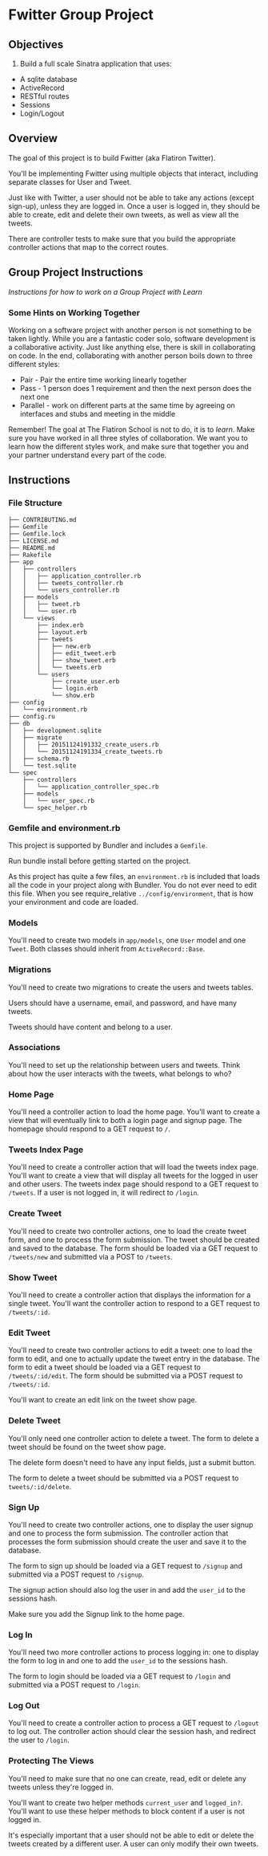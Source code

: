 # Fwitter Group Project

## Objectives

1.  Build a full scale Sinatra application that uses:

- A sqlite database
- ActiveRecord
- RESTful routes
- Sessions
- Login/Logout

## Overview

The goal of this project is to build Fwitter (aka Flatiron Twitter).

You'll be implementing Fwitter using multiple objects that interact, including
separate classes for User and Tweet.

Just like with Twitter, a user should not be able to take any actions (except
sign-up), unless they are logged in. Once a user is logged in, they should be
able to create, edit and delete their own tweets, as well as view all the
tweets.

There are controller tests to make sure that you build the appropriate
controller actions that map to the correct routes.

## Group Project Instructions

_Instructions for how to work on a Group Project with Learn_

### Some Hints on Working Together

Working on a software project with another person is not something to be taken
lightly. While you are a fantastic coder solo, software development is a
collaborative activity. Just like anything else, there is skill in collaborating
on code. In the end, collaborating with another person boils down to three
different styles:

- Pair - Pair the entire time working linearly together
- Pass - 1 person does 1 requirement and then the next person does the next one
- Parallel - work on different parts at the same time by agreeing on interfaces and stubs and meeting in the middle

Remember! The goal at The Flatiron School is not to do, it is to _learn_. Make
sure you have worked in all three styles of collaboration. We want you to learn
how the different styles work, and make sure that together you and your partner
understand every part of the code.

## Instructions

### File Structure

```
├── CONTRIBUTING.md
├── Gemfile
├── Gemfile.lock
├── LICENSE.md
├── README.md
├── Rakefile
├── app
│   ├── controllers
│   │   ├── application_controller.rb
│   │   ├── tweets_controller.rb
│   │   └── users_controller.rb
│   ├── models
│   │   ├── tweet.rb
│   │   └── user.rb
│   └── views
│       ├── index.erb
│       ├── layout.erb
│       ├── tweets
│       │   ├── new.erb
│       │   ├── edit_tweet.erb
│       │   ├── show_tweet.erb
│       │   └── tweets.erb
│       └── users
│           ├── create_user.erb
│           └── login.erb
│           └── show.erb
├── config
│   └── environment.rb
├── config.ru
├── db
│   ├── development.sqlite
│   ├── migrate
│   │   ├── 20151124191332_create_users.rb
│   │   └── 20151124191334_create_tweets.rb
│   ├── schema.rb
│   └── test.sqlite
└── spec
    ├── controllers
    │   └── application_controller_spec.rb
    ├── models
    │   └── user_spec.rb
    └── spec_helper.rb
```

### Gemfile and environment.rb

This project is supported by Bundler and includes a `Gemfile`.

Run bundle install before getting started on the project.

As this project has quite a few files, an `environment.rb` is included that
loads all the code in your project along with Bundler. You do not ever need to
edit this file. When you see require_relative `../config/environment`, that is
how your environment and code are loaded.

### Models

You'll need to create two models in `app/models`, one `User` model and one
`Tweet`. Both classes should inherit from `ActiveRecord::Base`.

### Migrations

You'll need to create two migrations to create the users and tweets tables.

Users should have a username, email, and password, and have many tweets.

Tweets should have content and belong to a user.

### Associations

You'll need to set up the relationship between users and tweets. Think about how
the user interacts with the tweets, what belongs to who?

### Home Page

You'll need a controller action to load the home page. You'll want to create a
view that will eventually link to both a login page and signup page. The
homepage should respond to a GET request to `/`.

### Tweets Index Page

You'll need to create a controller action that will load the tweets index page.
You'll want to create a view that will display all tweets for the logged in user
and other users. The tweets index page should respond to a GET request to
`/tweets`. If a user is not logged in, it will redirect to `/login`.

### Create Tweet

You'll need to create two controller actions, one to load the create tweet form,
and one to process the form submission. The tweet should be created and saved to
the database. The form should be loaded via a GET request to `/tweets/new` and
submitted via a POST to `/tweets`.

### Show Tweet

You'll need to create a controller action that displays the information for a
single tweet. You'll want the controller action to respond to a GET request to
`/tweets/:id`.

### Edit Tweet

You'll need to create two controller actions to edit a tweet: one to load the
form to edit, and one to actually update the tweet entry in the database. The
form to edit a tweet should be loaded via a GET request to `/tweets/:id/edit`.
The form should be submitted via a POST request to `/tweets/:id`.

You'll want to create an edit link on the tweet show page.

### Delete Tweet

You'll only need one controller action to delete a tweet. The form to delete a
tweet should be found on the tweet show page.

The delete form doesn't need to have any input fields, just a submit button.

The form to delete a tweet should be submitted via a POST request to `tweets/:id/delete`.

### Sign Up

You'll need to create two controller actions, one to display the user signup and
one to process the form submission. The controller action that processes the
form submission should create the user and save it to the database.

The form to sign up should be loaded via a GET request to `/signup` and
submitted via a POST request to `/signup`.

The signup action should also log the user in and add the `user_id` to the sessions hash.

Make sure you add the Signup link to the home page.

### Log In

You'll need two more controller actions to process logging in: one to display
the form to log in and one to add the `user_id` to the sessions hash.

The form to login should be loaded via a GET request to `/login` and submitted
via a POST request to `/login`.

### Log Out

You'll need to create a controller action to process a GET request to `/logout`
to log out. The controller action should clear the session hash, and redirect
the user to `/login`.

### Protecting The Views

You'll need to make sure that no one can create, read, edit or delete any
tweets unless they're logged in.

You'll want to create two helper methods `current_user` and `logged_in?`. You'll
want to use these helper methods to block content if a user is not logged in.

It's especially important that a user should not be able to edit or delete the
tweets created by a different user. A user can only modify their own tweets. 

